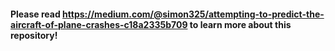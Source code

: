 #### Please read https://medium.com/@simon325/attempting-to-predict-the-aircraft-of-plane-crashes-c18a2335b709 to learn more about this repository!
